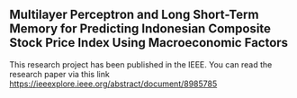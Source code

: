 ## Multilayer Perceptron and Long Short-Term Memory for Predicting Indonesian Composite Stock Price Index Using Macroeconomic Factors 
 This research project has been published in the IEEE. You can read the research paper via this link https://ieeexplore.ieee.org/abstract/document/8985785
